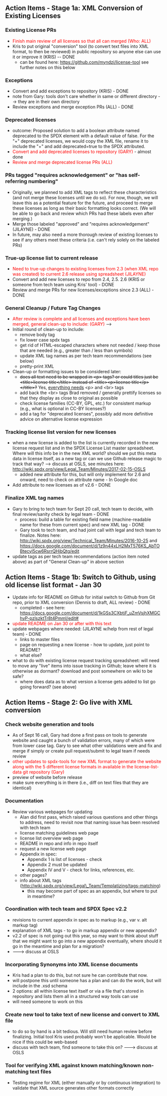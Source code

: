 ## Action Items - Stage 1a: XML Conversion of Existing Licenses

### Existing License PRs

  - <span style="color: red;">Finish main review of all licenses so that
    all can merged (Who: ALL)</span>
  - Kris to put original "conversion" tool (to convert text files into
    XML format, to then be reviewed) in public repository so anyone else
    can use it or improve it (KRIS) -- DONE
      - can be found here: <https://github.com/myndzi/license-tool> see
        further notes on this below

### Exceptions

  - Convert and add exceptions to repository (KRIS) - DONE
  - note from Gary: tools don't care whether in same or different
    directory --\> they are in their own directory
  - Review exceptions and merge exception PRs (ALL) - DONE

### Deprecated licenses

  - outcome: Proposed solution to add a boolean attribute named
    deprecated to the SPDX element with a default value of false. For
    the "+" deprecated licenses, we would copy the XML file, rename it
    to include the "+" and add deprecated=true to the SPDX attributed.
  - <span style="color: red;">Convert and add deprecated licenses to
    repository (GARY) </span> - almost done
  - <span style="color: red;">Review and merge deprecated license PRs
    (ALL) </span>

### PRs tagged "requires acknowledgement" or "has self-referring numbering"

  - Originally, we planned to add XML tags to reflect these
    characteristics (and not merge these licenses until we do so). For
    now, though, we will leave this as a potential feature for the
    future, and proceed to merge these licenses as long as their basic
    formatting looks correct. (We will be able to go back and review
    which PRs had these labels even after merging.)
  - Merge those labeled "approved" and "requires acknowledgement"
    (JILAYNE) - DONE
  - In future, may also need a more thorough review of existing licenses
    to see if any others meet these criteria (i.e. can't rely solely on
    the labeled PRs)

### True-up license list to current release

  - <span style="color: red;">Need to true-up changes to existing
    licenses from 2.3 (when XML repo was created) to current 2.6 release
    using spreadsheet (JILAYNE)</span>
  - Convert and add new licenses to repo from 2.4, 2.5. 2.6 (KRIS or
    someone from tech team using Kris' tool) - DONE
  - Review and merge PRs for new licenses/exceptions since 2.3 (ALL) -
    DONE

### General Cleanup / Future Tag Changes

  - <span style="color: red;">After review is complete and all licenses
    and exceptions have been merged, general clean-up to include:
    (GARY)</span> --\>
  - Initial round of clean-up to include:
      - remove body tag
      - fix lower case spdx tags
      - get rid of HTML-escaped characters where not needed / keep those
        that are needed (e.g., greater than / less than symbols)
      - update XML tag names as per tech team recommendations (see
        below)
      - pretty-print XML
  - Clean-up or formatting issues to be considered later:
      - <s>does all text need to be wrapped in \<p\> tags? or could
        titles just be \<title\>license title\</title\> instead of
        \<title\>\<p\>license title\</p\>\</title\>?</s> Yes,
        [everything
        needs](https://github.com/spdx/license-list-XML/issues/414#issuecomment-320094253)
        \<p\> and \<br\> tags
      - add back the \<br\> tags Brad removed / generally prettify
        licenses so that they display as close to original as possible
      - check license families (CC-BY, GPL, etc.) for consistent markup
        (e.g., what is optional in CC-BY licenses?)
      - add a tag for "deprecated licenses", possibly add more
        definitive advice on alternative license expression

### Tracking license list version for new licenses

  - when a new license is added to the list is currently recorded in the
    new license request list and in the SPDX License List master
    spreadsheet. Where will this info be in the new XML world? should we
    put this meta data in license itself, as a new tag or can we use
    Github release magic to track that way? --\> discuss at OSLS, see
    minutes here:
    <http://wiki.spdx.org/view/Legal_Team/Minutes/2017-02-15-OSLS>
      - added new attribute for this, but will only implement for 2.6
        and onward, need to check on attribute name - In Google doc
  - Add attribute to new licenses as of v2.6 - DONE

### Finalize XML tag names

  - Gary to bring to tech team for Sept 20 call, tech team to decide,
    with final review/sanity check by legal team - DONE
      - process: build a table for existing field name (machine-readable
        name for these from current spec) and new XML tag - DONE
      - Gary took to tech team, and had joint call with legal and tech
        team to finalize. Notes here:
        <http://wiki.spdx.org/view/Technical_Team/Minutes/2016-10-25>
        and
        <https://docs.google.com/document/d/1z9n44xLH2MxT576KS_AbTOBtecyl5cw6RsrrQHibQtg/edit>
  - update tags as per tech team recommendations (action item noted
    above) as part of "General Clean-up" in above section

## Action Items - Stage 1b: Switch to Github, using old license list format - Jan 30

  - Update info for README on Github for initial switch to Github from
    Git repo, prior to XML conversion (Dennis to draft, ALL review) -
    DONE
      - completed - see here:
        <https://docs.google.com/document/d/1kGSs3CXbtjF_uZmVsjhXMGChyP-pzlszktTr8t4PmmI/edit#>
  - <span style="color: red;">update README on Jan 30 or after with this
    text </span>
  - update webpages where needed: (JILAYNE w/help from rest of legal
    team) - DONE
      - links to master files
      - page on requesting a new license - how to update, just point to
        README?
      - what else?
  - what to do with existing license request tracking spreadsheet: will
    need to move any "live" items into issue tracking in Github; leave
    where it is otherwise as dormant? download and post somewhere on
    wiki to be safe?
      - where does data as to what version a license gets added to list
        go going forward? (see above)

## Action Items - Stage 2: Go live with XML conversion

### Check website generation and tools

  - As of Sept 16 call, Gary had done a first pass on tools to generate
    website and caught a bunch of validation errors, many of which were
    from lower case <spdx> tag. Gary to see what other validations were
    and fix and merge if simply or create pull request/submit to legal
    team if needs review
  - <span style="color: red;">other updates to spdx-tools for new XML
    format to generate the website along with the 5 different license
    formats in available in the license-list-data git repository (Gary)
    </span>
  - preview of website before release
  - make sure everything is in there (i.e., diff on text files that they
    are identical)

### Documentation

  - Review various webpages for updating
      - Alan did first pass, which raised various questions and other
        things to address, need to revisit now that naming issue has
        been resolved with tech team
      - license matching guidelines web page
      - license list overview web page
      - README in repo and info in repo itself
      - request a new license web page
      - Appendix in spec:
          - Appendix 1 is list of licenses - check
          - Appendix 2 must be updated
          - Appendix IV and V - check for links, references, etc.
      - other pages?
      - info about XML tags
        (http://wiki.spdx.org/view/Legal\_Team/Templatizing/tags-matching)
        - this may become part of spec as an appendix, but where to put
        in meantime?

### Coordination with tech team and SPDX Spec v2.2

  - revisions to current appendix in spec as to markup (e.g., var v. alt
    markup tag)
  - explanation of XML tags - to go in markup appendix or new appendix?
  - v2.2 of spec is not going out this year, so may want to think about
    stuff that we might want to go into a new appendix eventually, where
    should it go in the meantime and plan for a migration?
  - \---\> discuss at OSLS

### Incorporating Synonyms into XML license documents

  - Kris had a plan to do this, but not sure he can contribute that now.
  - will postpone this until someone has a plan and can do the work, but
    will include in the .xsd schema
  - 2 options: all within license text itself or via a file that's
    stored in repository and lists them all in a structured way tools
    can use
  - will need someone to work on this

### Create new tool to take text of new license and convert to XML file

  - to do so by hand is a bit tedious. Will still need human review
    before finalizing. Initial tool Kris used probably won't be
    applicable. Would be nice if this could be web-based
  - discuss with tech team, find someone to take this on? ---\> discuss
    at OSLS

### Tool for verifying XML against known matching/known non-matching text files

  - Testing regime for XML (either manually or by continuous
    integration) to validate that XML source generates other formats
    correctly
